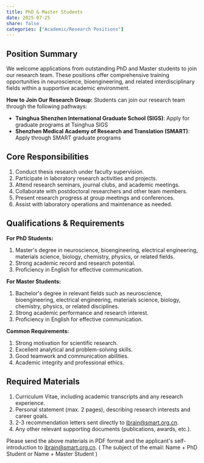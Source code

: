 ```yaml
---
title: PhD & Master Students
date: 2025-07-25
share: false
categories: ["Academic/Research Positions"]
---
```

<!--more-->

## Position Summary
We welcome applications from outstanding PhD and Master students to join our research team. These positions offer comprehensive training opportunities in neuroscience, bioengineering, and related interdisciplinary fields within a supportive academic environment.

**How to Join Our Research Group:**
Students can join our research team through the following pathways:
- **Tsinghua Shenzhen International Graduate School (SIGS)**: Apply for graduate programs at Tsinghua SIGS
- **Shenzhen Medical Academy of Research and Translation (SMART)**: Apply through SMART graduate programs

## Core Responsibilities
1. Conduct thesis research under faculty supervision.
2. Participate in laboratory research activities and projects.
3. Attend research seminars, journal clubs, and academic meetings.
4. Collaborate with postdoctoral researchers and other team members.
5. Present research progress at group meetings and conferences.
6. Assist with laboratory operations and maintenance as needed.

## Qualifications & Requirements
**For PhD Students:**
1. Master's degree in neuroscience, bioengineering, electrical engineering, materials science, biology, chemistry, physics, or related fields.
2. Strong academic record and research potential.
3. Proficiency in English for effective communication.

**For Master Students:**
1. Bachelor's degree in relevant fields such as neuroscience, bioengineering, electrical engineering, materials science, biology, chemistry, physics, or related disciplines.
2. Strong academic performance and research interest.
3. Proficiency in English for effective communication.

**Common Requirements:**
1. Strong motivation for scientific research.
2. Excellent analytical and problem-solving skills.
3. Good teamwork and communication abilities.
4. Academic integrity and professional ethics.

## Required Materials
1. Curriculum Vitae, including academic transcripts and any research experience.
2. Personal statement (max. 2 pages), describing research interests and career goals.
3. 2-3 recommendation letters sent directly to ibrain@smart.org.cn.
4. Any other relevant supporting documents (publications, awards, etc.).

Please send the above materials in PDF format and the applicant's self-introduction to ibrain@smart.org.cn.
( The subject of the email: Name + PhD Student or Name + Master Student )